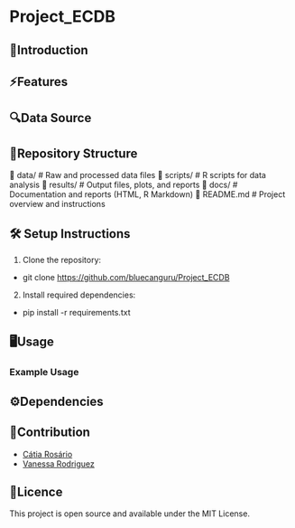 # Project_ECDB
## 🧬Introduction

## ⚡Features

## 🔍Data Source

## 📖Repository Structure
📂 data/                # Raw and processed data files
📂 scripts/             # R scripts for data analysis
📂 results/             # Output files, plots, and reports
📂 docs/                # Documentation and reports (HTML, R Markdown)
📄 README.md            # Project overview and instructions

## 🛠 Setup Instructions
1. Clone the repository:
- git clone https://github.com/bluecanguru/Project_ECDB
2. Install required dependencies:
- pip install -r requirements.txt

## 🖥️Usage
### Example Usage

## ⚙️Dependencies

## 📝Contribution
- [Cátia Rosário](https://github.com/bluecanguru)
- [Vanessa Rodriguez](https://github.com/VaneBR)

## 📜Licence
This project is open source and available under the MIT License.
